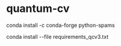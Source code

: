 # quantum-cv

conda install -c conda-forge python-spams

conda install --file requirements_qcv3.txt
